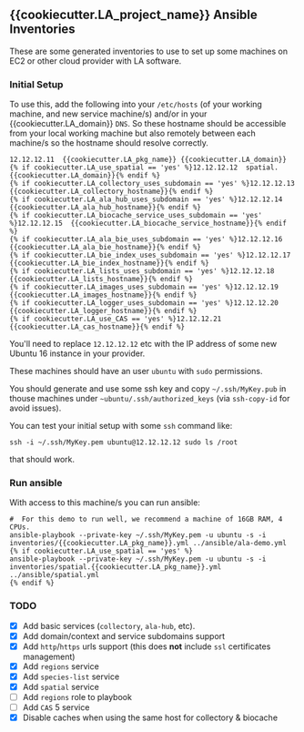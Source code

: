 ## {{cookiecutter.LA_project_name}} Ansible Inventories

These are some generated inventories to use to set up some machines on EC2 or other cloud provider with LA software.


### Initial Setup

To use this, add the following into your `/etc/hosts` (of your working machine, and new service machine/s) and/or in your {{cookiecutter.LA_domain}} `DNS`. So these hostname should be accessible from your local working machine but also remotely between each machine/s so the hostname should resolve correctly.

```
12.12.12.11  {{cookiecutter.LA_pkg_name}} {{cookiecutter.LA_domain}}
{% if cookiecutter.LA_use_spatial == 'yes' %}12.12.12.12  spatial.{{cookiecutter.LA_domain}}{% endif %}
{% if cookiecutter.LA_collectory_uses_subdomain == 'yes' %}12.12.12.13  {{cookiecutter.LA_collectory_hostname}}{% endif %}
{% if cookiecutter.LA_ala_hub_uses_subdomain == 'yes' %}12.12.12.14  {{cookiecutter.LA_ala_hub_hostname}}{% endif %}
{% if cookiecutter.LA_biocache_service_uses_subdomain == 'yes' %}12.12.12.15  {{cookiecutter.LA_biocache_service_hostname}}{% endif %}
{% if cookiecutter.LA_ala_bie_uses_subdomain == 'yes' %}12.12.12.16  {{cookiecutter.LA_ala_bie_hostname}}{% endif %}
{% if cookiecutter.LA_bie_index_uses_subdomain == 'yes' %}12.12.12.17  {{cookiecutter.LA_bie_index_hostname}}{% endif %}
{% if cookiecutter.LA_lists_uses_subdomain == 'yes' %}12.12.12.18  {{cookiecutter.LA_lists_hostname}}{% endif %}
{% if cookiecutter.LA_images_uses_subdomain == 'yes' %}12.12.12.19  {{cookiecutter.LA_images_hostname}}{% endif %}
{% if cookiecutter.LA_logger_uses_subdomain == 'yes' %}12.12.12.20  {{cookiecutter.LA_logger_hostname}}{% endif %}
{% if cookiecutter.LA_use_CAS == 'yes' %}12.12.12.21  {{cookiecutter.LA_cas_hostname}}{% endif %}
```

You'll need to replace `12.12.12.12` etc with the IP address of some new Ubuntu 16 instance in your provider.

These machines should have an user `ubuntu` with `sudo` permissions.

You should generate and use some ssh key and copy `~/.ssh/MyKey.pub` in thouse machines under `~ubuntu/.ssh/authorized_keys` (via `ssh-copy-id` for avoid issues).

You can test your initial setup with some `ssh` command like:
```
ssh -i ~/.ssh/MyKey.pem ubuntu@12.12.12.12 sudo ls /root
```
that should work.

### Run ansible

With access to this machine/s you can run ansible:

```
#  For this demo to run well, we recommend a machine of 16GB RAM, 4 CPUs.
ansible-playbook --private-key ~/.ssh/MyKey.pem -u ubuntu -s -i inventories/{{cookiecutter.LA_pkg_name}}.yml ../ansible/ala-demo.yml
{% if cookiecutter.LA_use_spatial == 'yes' %}
ansible-playbook --private-key ~/.ssh/MyKey.pem -u ubuntu -s -i inventories/spatial.{{cookiecutter.LA_pkg_name}}.yml ../ansible/spatial.yml
{% endif %}
```

### TODO

- [x] Add basic services (`collectory`, `ala-hub`, etc).
- [x] Add domain/context and service subdomains support
- [x] Add `http`/`https` urls support (this does **not** include `ssl` certificates management)
- [X] Add `regions` service
- [X] Add `species-list` service
- [X] Add `spatial` service
- [ ] Add `regions` role to playbook
- [ ] Add `CAS` 5 service
- [x] Disable caches when using the same host for collectory & biocache
